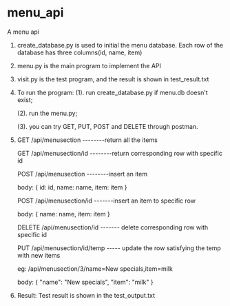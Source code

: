 # menu_api
A menu api

1. create_database.py is used to initial the menu database. Each row of the database has three columns(id, name, item)

2. menu.py is the main program to implement the API

3. visit.py is the test program, and the result is shown in test_result.txt

4. To run the program:
   (1). run create_database.py if menu.db doesn't exist;
   
   (2). run the menu.py;
   
   (3). you can try GET, PUT, POST and DELETE through postman.

5. GET /api/menusection     --------return all the items

   GET /api/menusection/id  --------return corresponding row with specific id
   
   POST /api/menusection    --------insert an item
   
   body:
   {
      id: id,
      name: name,
      item: item
   }
   
   POST /api/menusection/id  -------insert an item to specific row
   
   body:
   {
      name: name,
      item: item
   }
   
   DELETE /api/menusection/id ------- delete corresponding row with specific id
   
   PUT /api/menusection/id/temp ----- update the row satisfying the temp with new items
   
   eg: /api/menusection/3/name=New specials,item=milk
   
   body:
   {
	    "name": "New specials",
	    "item": "milk"
   }

6. Result: Test result is shown in the test_output.txt
  
   
   

